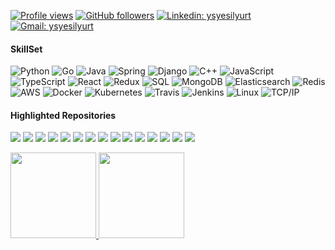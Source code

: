 <!-- Hey stranger! If you're here then here is my msg for you: 
  -- If you want to build something like this to your profile you can directly fork this repo (by starring it of course :)) and then edit the content here... -->
[![Profile views](https://gpvc.arturio.dev/ysyesilyurt)](https://github.com/ysyesilyurt)
[![GitHub followers](https://img.shields.io/github/followers/ysyesilyurt?label=Follow&style=social)](https://github.com/ysyesilyurt)
[![Linkedin: ysyesilyurt](https://img.shields.io/badge/-Follow-blue?style=flat-square&logo=Linkedin&logoColor=white&link=https://www.linkedin.com/in/ysyesilyurt/)](https://www.linkedin.com/in/ysyesilyurt)
[![Gmail: ysyesilyurt](https://img.shields.io/badge/-Mail-red?style=flat-square&logo=Gmail&logoColor=white&link=mailto:ysyesilyurt@gmail.com)](mailto:ysyesilyurt@gmail.com)
<!-- Another hitCounter ![Visitor Count](https://profile-counter.glitch.me/ysyesilyurt/count.svg) -->

#### SkillSet

![Python](https://img.shields.io/badge/-Python-000?&logo=Python)
![Go](https://img.shields.io/badge/-Go-000?&logo=Go)
![Java](https://img.shields.io/badge/-Java-000?&logo=Java&logoColor=007396)
![Spring](https://img.shields.io/badge/-Spring-000?&logo=Spring)
![Django](https://img.shields.io/badge/-Django-000?&logo=Django)
![C++](https://img.shields.io/badge/-C++-000?&logo=c%2b%2b&logoColor=00599C)
![JavaScript](https://img.shields.io/badge/-JavaScript-000?&logo=JavaScript)
![TypeScript](https://img.shields.io/badge/-TypeScript-000?&logo=TypeScript)
![React](https://img.shields.io/badge/-React-000?&logo=React)
![Redux](https://img.shields.io/badge/-Redux-000?&logo=Redux)
![SQL](https://img.shields.io/badge/-SQL-000?&logo=PostgreSQL)
![MongoDB](https://img.shields.io/badge/-MongoDB-000?&logo=MongoDB)
![Elasticsearch](https://img.shields.io/badge/-Elasticsearch-000?&logo=Elasticsearch)
![Redis](https://img.shields.io/badge/-Redis-000?&logo=Redis)
![AWS](https://img.shields.io/badge/-AWS-000?&logo=Amazon-AWS&logoColor=F90)
![Docker](https://img.shields.io/badge/-Docker-000?&logo=Docker)
![Kubernetes](https://img.shields.io/badge/-Kubernetes-000?&logo=Kubernetes)
![Travis](https://img.shields.io/badge/-Travis-000?&logo=Travis-CI)
![Jenkins](https://img.shields.io/badge/-Jenkins-000?&logo=Jenkins)
![Linux](https://img.shields.io/badge/-Linux-000?&logo=Linux)
![TCP/IP](https://img.shields.io/badge/-TCP%2FIP-000?&logo=Windows-Terminal&logoColor=999)

#### Highlighted Repositories
[![](https://img.shields.io/badge/-go%20restclient-000?&logo=Go)](https://github.com/ysyesilyurt/go-restclient)
[![](https://img.shields.io/badge/-🦠%20CoronaKiller-000)](https://github.com/ysyesilyurt/CoronaKiller)
[![](https://img.shields.io/badge/-🗄%20Metu%20CENG-000)](https://github.com/ysyesilyurt/Metu-CENG)
[![](https://img.shields.io/badge/-💬%20CLI%20ChatApp-000)](https://github.com/ysyesilyurt/CLI-ChatApp)
[![](https://img.shields.io/badge/-📞%20RDP%20Protocol-000)](https://github.com/ysyesilyurt/RDT-Protocol)
[![](https://img.shields.io/badge/-📟%20LogWatcher-000)](https://github.com/simsekhalit/LogWatcher)
[![](https://img.shields.io/badge/-🗃%20Backupify-000)](https://github.com/ysyesilyurt/Backupify)
[![](https://img.shields.io/badge/-🗒%20TodoApp-000)](https://github.com/ysyesilyurt/TodoApp)
[![](https://img.shields.io/badge/-🌡%20WeatherApp-000)](https://github.com/ysyesilyurt/WeatherApp)
[![](https://img.shields.io/badge/-😈%20virus.py-000)](https://github.com/ysyesilyurt/virus.py)
[![](https://img.shields.io/badge/-👻%20Privilege%20Escalation-000)](https://github.com/ysyesilyurt/escalate-the-priviliges)
[![](https://img.shields.io/badge/-👾%20Smashing%20RSA-000)](https://github.com/ysyesilyurt/Smashing-RSA)
[![](https://img.shields.io/badge/-Operating%20Systems-000?&logo=Windows)](https://github.com/ysyesilyurt/OperatingSystems)
[![](https://img.shields.io/badge/-🏔%20Computer%20Graphics-000)](https://github.com/ysyesilyurt/ComputerGraphics)
[![](https://img.shields.io/badge/-🤖%20Embedded%20Programming-000)](https://github.com/ysyesilyurt/PIC-Programming)


<a href="http://ysyesilyurt.github.io/"><img height="137px" src="https://github-readme-stats.vercel.app/api?username=ysyesilyurt&hide_border=false&hide_title=true&show_icons=true&include_all_commits=true&count_private=true&line_height=21&theme=dark"/>
<img height="137px" src="https://github-readme-stats.vercel.app/api/top-langs/?username=ysyesilyurt&hide=html&hide_border=false&hide_title=true&layout=compact&langs_count=6&exclude_repo=Metu-CENG,ComputerGraphics&theme=dark"/></a>
<!-- &custom_title=Hmm&custom_title=Most Used-->
